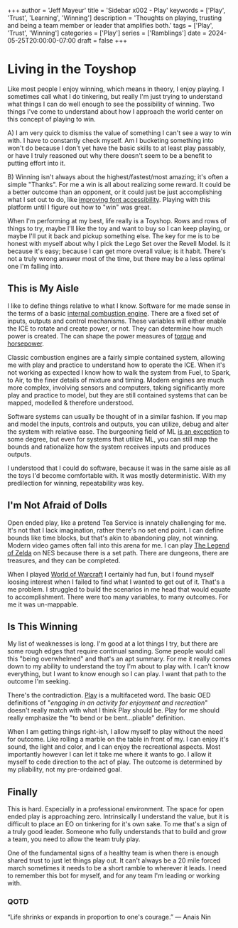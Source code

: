 +++
author = 'Jeff Mayeur'
title = 'Sidebar x002 - Play'
keywords = ['Play', 'Trust', 'Learning', 'Winning']
description = 'Thoughts on playing, trusting and being a team member or leader that amplifies both.'
tags = ['Play', 'Trust', 'Winning']
categories = ['Play']
series = ['Ramblings']
date = 2024-05-25T20:00:00-07:00
draft = false
+++

# Living in the Toyshop
Like most people I enjoy winning, which means in theory, I enjoy playing. I sometimes call what I do tinkering, but really I'm just trying to understand what things I can do well enough to see the possibility of winning. Two things I've come to understand about how I approach the world center on this concept of playing to win.

A) I am very quick to dismiss the value of something I can't see a way to win with. I have to constantly check myself. Am I bucketing something into won't do because I don't yet have the basic skills to at least play passably, or have I truly reasoned out why there doesn't seem to be a benefit to putting effort into it.

B) Winning isn't always about the highest/fastest/most amazing; it's often a simple "Thanks". For me a win is all about realizing some reward. It could be a better outcome than an opponent, or it could just be just accomplishing what I set out to do, like [improving font accessibility](/posts/05-2024/accessible-font-contrast-part-1/). Playing with this platform until I figure out how to "win" was great.

When I'm performing at my best, life really is a Toyshop.  Rows and rows of things to try, maybe I'll like the toy and want to buy so I can keep playing, or maybe I'll put it back and pickup something else. The key for me is to be honest with myself about why I pick the Lego Set over the Revell Model. Is it because it's easy; because I can get more overall value; is it habit. There's not a truly wrong answer most of the time, but there may be a less optimal one I'm falling into.

## This is My Aisle
I like to define things relative to what I know. Software for me made sense in the terms of a basic [internal combustion engine](https://en.wikipedia.org/wiki/Internal_combustion_engine). There are a fixed set of inputs, outputs and control mechanisms. These variables will either enable the ICE to rotate and create power, or not. They can determine how much power is created. The can shape the power measures of [torque](https://en.wikipedia.org/wiki/Torque) and [horsepower](https://en.wikipedia.org/wiki/Horsepower).

Classic combustion engines are a fairly simple contained system, allowing me with play and practice to understand how to operate the ICE. When it's not working as expected I know how to walk the system from Fuel, to Spark, to Air, to the finer details of mixture and timing. 
Modern engines are much more complex, involving sensors and computers, taking significantly more play and practice to model, but they are still contained systems that can be mapped, modelled & therefore understood.

Software systems can usually be thought of in a similar fashion. If you map and model the inputs, controls and outputs, you can utilize, debug and alter the system with relative ease. The burgeoning field of ML [is an exception](https://dl.acm.org/doi/abs/10.1145/3511265.3550446) to some degree, but even for systems that utilize ML, you can still map the bounds and rationalize how the system receives inputs and produces outputs.

I understood that I could do software, because it was in the same aisle as all the toys I'd become comfortable with. It was mostly deterministic. With my predilection for winning, repeatability was key.

## I'm Not Afraid of Dolls
Open ended play, like a pretend Tea Service is innately challenging for me. It's not that I lack imagination, rather there's no set end point. I can define bounds like time blocks, but that's akin to abandoning play, not winning. Modern video games often fall into this arena for me. I can play [The Legend of Zelda](https://en.wikipedia.org/wiki/The_Legend_of_Zelda_(video_game)) on NES because there is a set path. There are dungeons, there are treasures, and they can be completed.  

When I played [World of Warcraft](https://worldofwarcraft.blizzard.com/en-gb/) I certainly had fun, but I found myself loosing interest when I failed to find what I wanted to get out of it. That's a me problem. I struggled to build the scenarios in me head that would equate to accomplishment. There were too many variables, to many outcomes. For me it was un-mappable.

## Is This Winning
My list of weaknesses is long. I'm good at a lot things I try, but there are some rough edges that require continual sanding. Some people would call this "being overwhelmed" and that's an apt summary. For me it really comes down to my ability to understand the toy I'm about to play with. I can't know everything, but I want to know enough so I can play. I want that path to the outcome I'm seeking.

There's the contradiction. [Play](https://www.oed.com/search/dictionary/?scope=Entries&q=play) is a multifaceted word. The basic OED definitions of "*engaging in an activity for enjoyment and recreation*" doesn't really match with what I think Play should be. Play for me should really emphasize the "to bend or be bent...pliable" definition.

When I am getting things right-ish, I allow myself to play without the need for outcome. Like rolling a marble on the table in front of my. I can enjoy it's sound, the light and color, and I can enjoy the recreational aspects. Most importantly however I can let it take me where it wants to go. I allow it myself to cede direction to the act of play. The outcome is determined by my pliability, not my pre-ordained goal.

## Finally
This is hard. Especially in a professional environment. The space for open ended play is approaching zero. Intrinsically I understand the value, but it is difficult to place an EO on tinkering for it's own sake. To me that's a sign of a truly good leader. Someone who fully understands that to build and grow a team, you need to allow the team truly play. 

One of the fundamental signs of a healthy team is when there is enough shared trust to just let things play out. It can't always be a 20 mile forced march sometimes it needs to be a short ramble to wherever it leads. I need to remember this bot for myself, and for any team I'm leading or working with.

### QOTD
“Life shrinks or expands in proportion to one's courage.”
― Anais Nin